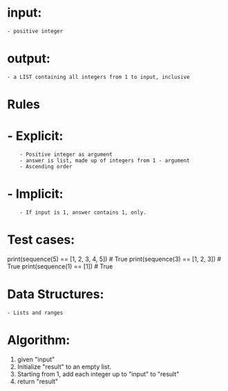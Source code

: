 # input:
    - positive integer

# output:
    - a LIST containing all integers from 1 to input, inclusive

# Rules
#    - Explicit:
        - Positive integer as argument
        - answer is list, made up of integers from 1 - argument
        - Ascending order

#   - Implicit:
        - If input is 1, answer contains 1, only.

# Test cases:

print(sequence(5) == [1, 2, 3, 4, 5])   # True
print(sequence(3) == [1, 2, 3])         # True
print(sequence(1) == [1])               # True

# Data Structures:
    - Lists and ranges

# Algorithm:
1. given "input"
2. Initialize "result" to an empty list.
3. Starting from 1, add each integer up to "input" to "result"
4. return "result"